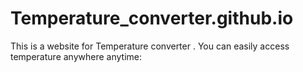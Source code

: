 # Temperature_converter.github.io
This is a website for Temperature converter . You can easily access temperature anywhere anytime:
